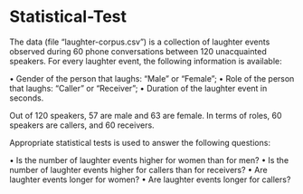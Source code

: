 # Statistical-Test

The data (file “laughter-corpus.csv”) is a collection of laughter events observed during 60 phone conversations between 120 unacquainted speakers. For every laughter event, the following information is 
available: 

• Gender of the person that laughs: “Male” or “Female”; 
• Role of the person that laughs: “Caller” or “Receiver”; 
• Duration of the laughter event in seconds.  

Out of 120 speakers, 57 are male and 63 are female. In terms of roles, 60 speakers are callers, and 60 receivers.

Appropriate statistical tests is used to answer the following questions: 

• Is the number of laughter events higher for women than for men? 
• Is the number of laughter events higher for callers than for receivers? 
• Are laughter events longer for women? 
• Are laughter events longer for callers? 
